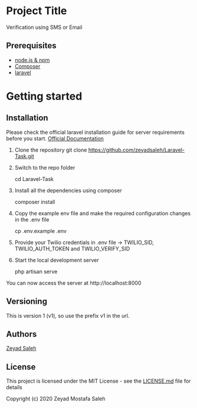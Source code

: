# Project Title

Verification using SMS or Email

## Prerequisites

- [node.js & npm](https://nodejs.org/)
- [Composer](https://getcomposer.org/download/)
- [laravel](http://laravel.com/)


# Getting started

## Installation

Please check the official laravel installation guide for server requirements before you start. [Official Documentation](https://laravel.com/docs/5.4/installation#installation)


1. Clone the repository
    git clone https://github.com/zeyadsaleh/Laravel-Task.git

2. Switch to the repo folder

    cd Laravel-Task

3. Install all the dependencies using composer

    composer install

4. Copy the example env file and make the required configuration changes in the .env file

    cp .env.example .env
    
5. Provide your Twilio credentials in .env file -> TWILIO_SID, TWILIO_AUTH_TOKEN and TWILIO_VERIFY_SID

6. Start the local development server

    php artisan serve

You can now access the server at http://localhost:8000


## Versioning

This is version 1 (v1), so use the prefix v1 in the url. 

## Authors

[Zeyad Saleh](https://www.linkedin.com/in/zeyad-saleh-612ab7124/)

## License

This project is licensed under the MIT License - see the [LICENSE.md](LICENSE.md) file for details

Copyright (c) 2020 Zeyad Mostafa Saleh


